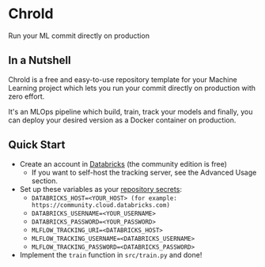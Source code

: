 # Chrold

Run your ML commit directly on production

## In a Nutshell

Chrold is a free and easy-to-use repository template for your Machine Learning project which lets you run your commit directly on production with zero effort.

It's an MLOps pipeline which build, train, track your models and finally, you can deploy your desired version as a Docker container on production.

## Quick Start

* Create an account in [Databricks](https://databricks.com/try-databricks) (the community edition is free)
    - If you want to self-host the tracking server, see the Advanced Usage section.
* Set up these variables as your [repository secrets](https://docs.github.com/en/actions/security-guides/using-secrets-in-github-actions):
    - ```DATABRICKS_HOST=<YOUR_HOST> (for example: https://community.cloud.databricks.com)```
    - ```DATABRICKS_USERNAME=<YOUR_USERNAME>```
    - ```DATABRICKS_PASSWORD=<YOUR_PASSWORD>```
    - ```MLFLOW_TRACKING_URI=<DATABRICKS_HOST>```
    - ```MLFLOW_TRACKING_USERNAME=<DATABRICKS_USERNAME>```
    - ```MLFLOW_TRACKING_PASSWORD=<DATABRICKS_PASSWORD>```
* Implement the ```train``` function in ```src/train.py``` and done!
